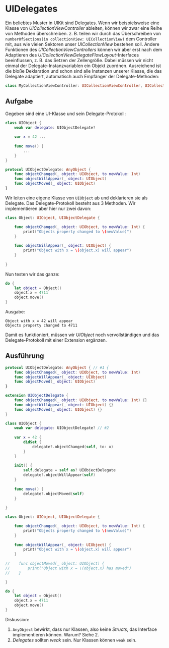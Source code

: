 # UIDelegates

Ein beliebtes Muster in UIKit sind Delegates. Wenn wir beispielsweise eine Klasse von *UICollectionViewController* ableiten, können wir zwar eine Reihe von Methoden überschreiben. z. B. teilen wir durch das Überschreiben von `numberOfSections(in collectionView: UICollectionView)` dem Controller mit, aus wie vielen Sektoren unser *UICollectionView* bestehen soll. Andere Funktionen des *UICollectionViewControllers* können wir aber erst nach dem Adaptieren des *UICollectionViewDelegateFlowLayout*-Interfaces beeinflussen, z. B. das Setzen der Zellengröße. Dabei müssen wir nicht einmal der Delegate-Instanzvariablen ein Objekt zuordnen. Ausreichend ist die bloße Deklaration und schon sind alle Instanzen unserer Klasse, die das Delegate adaptiert, automatisch auch Empfänger der Delegate-Methoden:

```swift
class MyCollectionViewController: UICollectionViewController, UICollectionViewDelegateFlowLayout {...}
```

## Aufgabe

Gegeben sind eine UI-Klasse und sein Delegate-Protokoll:

```swift
class UIObject {
    weak var delegate: UIObjectDelegate?
    
    var x = 42 ...
    
    func move() {
        ...
    }
}

protocol UIObjectDelegate: AnyObject {
    func objectChanged(_ object: UIObject, to newValue: Int)
    func objectWillAppear(_ object: UIObject)
    func objectMoved(_ object: UIObject)
}
```

Wir leiten eine eigene Klasse von `UIObject` ab und deklarieren sie als Delegate. Das Delegate-Protokoll besteht aus 3 Methoden. Wir implementieren aber hier nur zwei davon:

```swift
class Object: UIObject, UIObjectDelegate {

    func objectChanged(_ object: UIObject, to newValue: Int) {
        print("Objects property changed to \(newValue)")
    }
    
    func objectWillAppear(_ object: UIObject) {
        print("Object with x = \(object.x) will appear")
    }
    
}
```

Nun testen wir das ganze:

```swift
do {
    let object = Object()
    object.x = 4711
    object.move()
}
```

Ausgabe:

```
Object with x = 42 will appear
Objects property changed to 4711
```

Damit es funktioniert, müssen wir *UIObject* noch vervollständigen und das Delegate-Protokoll mit einer Extension ergänzen.

## Ausführung

```swift
protocol UIObjectDelegate: AnyObject { // #1 {
    func objectChanged(_ object: UIObject, to newValue: Int)
    func objectWillAppear(_ object: UIObject)
    func objectMoved(_ object: UIObject)
}

extension UIObjectDelegate {
    func objectChanged(_ object: UIObject, to newValue: Int) {}
    func objectWillAppear(_ object: UIObject) {}
    func objectMoved(_ object: UIObject) {}
}

class UIObject {
    weak var delegate: UIObjectDelegate? // #2
    
    var x = 42 {
        didSet {
            delegate?.objectChanged(self, to: x)
        }
    }
    
    init() {
        self.delegate = self as? UIObjectDelegate
        delegate?.objectWillAppear(self)
    }
    
    func move() {
        delegate?.objectMoved(self)
    }
    
}

class Object: UIObject, UIObjectDelegate {

    func objectChanged(_ object: UIObject, to newValue: Int) {
        print("Objects property changed to \(newValue)")
    }
    
    func objectWillAppear(_ object: UIObject) {
        print("Object with x = \(object.x) will appear")
    }
    
//    func objectMoved(_ object: UIObject) {
//        print("Object with x = \(object.x) has moved")
//    }

}

do {
    let object = Object()
    object.x = 4711
    object.move()
}
```

Diskussion:

1. `AnyObject` bewirkt, dass nur Klassen, also keine *Structs*, das Interface implementieren können. Warum? Siehe 2.
2. *Delegates* sollten *weak* sein. Nur Klassen können `weak` sein.
